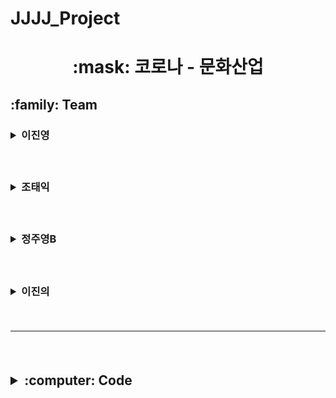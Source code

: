 # JJJJ_Project


<h1 align='center'>:mask: 코로나 - 문화산업
<!--이진영-->
<h2> :family: Team
&nbsp;&nbsp;&nbsp;<h3><details><summary> 이진영 </summary></p>
  주력 : Html/Css,데이터수집
  sub - 데이터 전처리, 자료 시각화
<h3> &nbsp;:ghost: GitHub LINK</p>
<a href = "https://github.com/dlwlsdudo1"><h6>&nbsp;&nbsp;: Jinyoung's GitHub LINK</a></details>

<!--조태익-->  
&nbsp;&nbsp;&nbsp;<h3><details><summary> 조태익 </summary></p>
<h3> &nbsp;:ghost: GitHub LINK</p>
<a href = https://github.com/Siho02><h6>&nbsp;&nbsp;: Taeik's GitHub LINK</a></details>

<!--정주영B-->  
&nbsp;&nbsp;&nbsp;<h3><details><summary> 정주영B </summary></p>
<h3> &nbsp;:ghost: GitHub LINK</p>
<a href = "https://github.com/rnaqpddl123"><h6>&nbsp;&nbsp;: Juyeong B's GitHub LINK</a></details>
  
<!--이진의-->  
&nbsp;&nbsp;&nbsp;<h3><details><summary> 이진의 </summary></p>
<h3> &nbsp;:ghost: GitHub LINK</p>
<a href = "https://github.com/leejineui"><h6>&nbsp;&nbsp;: Jineui's GitHub LINK</a></details> 

<br><hr>
</details> 
<br>
     

<h2><details><summary>:computer: Code</summary></p>
&nbsp;&nbsp;&nbsp;<h3><details><summary> How To CSV </summary></p>
<h6> &nbsp;:floppy_disk:CSV LINK</p>
<a href = "https://github.com/dlwlsdudo1/JJJJ_Project/tree/main/total_csv"><h8>&nbsp;&nbsp; total_csv </a></details>

</details></details><br>
